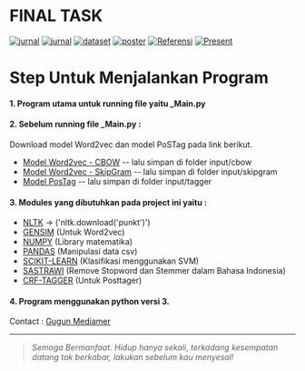 # FINAL TASK
[![jurnal](https://img.shields.io/badge/Paper-Icadeis-blue.svg)](https://drive.google.com/file/d/1t1canMFahkdxkL_adbjaOGJU62N4-yW5/view?usp=sharing)
[![jurnal](https://img.shields.io/badge/Jurnal-Telkom-red.svg)](https://drive.google.com/file/d/12hS-1cEbCyjySE-0thvzRURnag44uBVU/view?usp=sharing)
[![dataset](https://img.shields.io/badge/Dataset-Hadits-brightgreen.svg)](https://drive.google.com/open?id=1hInke1UE0z1Ih2b_qnDNPWJBEl1_ovu8)
[![poster](https://img.shields.io/badge/Poster-Laporan-grey.svg)](https://drive.google.com/open?id=1HTmI08MmC2037v297vLdIJDJz43jij36)
[![Referensi](https://img.shields.io/badge/Referensi-Laporan-yellow.svg)](https://drive.google.com/open?id=1Y24MeAKQ5wT0qudgOYlefGYZYWFhRu7l)
[![Present](https://img.shields.io/badge/Materi-Presentasi-orange.svg)](https://drive.google.com/open?id=1LZrBeiBmLzfQWxLPDo8p2WkHRnysc2B5PY3D4HJgFXg)

# Step Untuk Menjalankan Program

#### 1. Program utama untuk running file yaitu **_Main.py**
#### 2. Sebelum running file **_Main.py** :
Download model Word2vec dan model PoSTag pada link berikut.
  - [Model Word2vec - CBOW](https://drive.google.com/drive/folders/194Nv9GY8MTcHTi18w7vu7gXXZ21vFeTY?usp=sharing) -- lalu simpan di folder input/cbow
  - [Model Word2vec - SkipGram](https://drive.google.com/drive/folders/1dFED-1wuUrqXUIQH1pb4f1EfDqXaok26?usp=sharing) -- lalu simpan di folder input/skipgram
  - [Model PosTag](https://drive.google.com/drive/folders/1SNDp4tLR3CYl5HX7hTbjlVs_j6fC1R9M?usp=sharing) -- lalu simpan di folder input/tagger
#### 3. Modules yang dibutuhkan pada project ini yaitu : 
- [NLTK](https://pypi.org/project/nltk/) -> ('nltk.download('punkt')')
- [GENSIM](https://pypi.org/project/gensim/) (Untuk Word2vec)
- [NUMPY](https://pypi.org/project/numpy/) (Library matematika)
- [PANDAS](https://pypi.org/project/pandas/) (Manipulasi data csv)
- [SCIKIT-LEARN](https://pypi.org/project/scikit-learn/) (Klasifikasi menggunakan SVM)
- [SASTRAWI](https://pypi.org/project/Sastrawi/) (Remove Stopword dan Stemmer dalam Bahasa Indonesia)
- [CRF-TAGGER](https://pypi.org/project/python-crfsuite/) (Untuk Posttager)
#### 4. Program menggunakan python versi 3.
Contact : [Gugun Mediamer](https://www.linkedin.com/in/gugun-mediamer-7a1088117)

---

> *Semoga Bermanfaat. Hidup hanya sekali, terkadang kesempatan datang tak berkabar, lakukan sebelum kau menyesal!*
